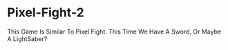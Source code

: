 # Pixel-Fight-2
 This Game Is Similar To Pixel Fight. This Time We Have A Sword, Or Maybe A LightSaber?
